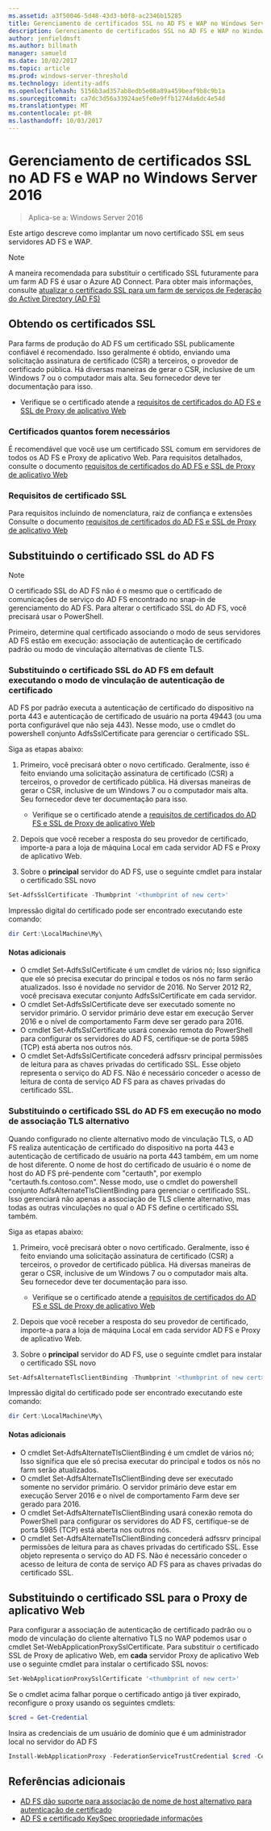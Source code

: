 ```yaml
---
ms.assetid: a3f50046-5d48-43d3-b0f8-ac2346b15285
title: Gerenciamento de certificados SSL no AD FS e WAP no Windows Server 2016
description: Gerenciamento de certificados SSL no AD FS e WAP no Windows Server 2016
author: jenfieldmsft
ms.author: billmath
manager: samueld
ms.date: 10/02/2017
ms.topic: article
ms.prod: windows-server-threshold
ms.technology: identity-adfs
ms.openlocfilehash: 5156b3ad357ab8edb5e08a89a459beaf9b8c9b1a
ms.sourcegitcommit: ca7dc3d56a33924ae5fe0e9ffb1274da6dc4e54d
ms.translationtype: MT
ms.contentlocale: pt-BR
ms.lasthandoff: 10/03/2017
---
```

# <a name="managing-ssl-certificates-in-ad-fs-and-wap-in-windows-server-2016"></a>Gerenciamento de certificados SSL no AD FS e WAP no Windows Server 2016

>Aplica-se a: Windows Server 2016

Este artigo descreve como implantar um novo certificado SSL em seus servidores AD FS e WAP.

>[!NOTE]
>A maneira recomendada para substituir o certificado SSL futuramente para um farm AD FS é usar o Azure AD Connect.  Para obter mais informações, consulte [atualizar o certificado SSL para um farm de serviços de Federação do Active Directory (AD FS)](https://docs.microsoft.com/azure/active-directory/connect/active-directory-aadconnectfed-ssl-update)

## <a name="obtaining-your-ssl-certificates"></a>Obtendo os certificados SSL
Para farms de produção do AD FS um certificado SSL publicamente confiável é recomendado. Isso geralmente é obtido, enviando uma solicitação assinatura de certificado (CSR) a terceiros, o provedor de certificado pública. Há diversas maneiras de gerar o CSR, inclusive de um Windows 7 ou o computador mais alta. Seu fornecedor deve ter documentação para isso.

- Verifique se o certificado atende a [requisitos de certificados do AD FS e SSL de Proxy de aplicativo Web](https://technet.microsoft.com/en-us/windows-server-docs/identity/ad-fs/overview/AD-FS-2016-Requirements#BKMK_1)

### <a name="how-many-certificates-are-needed"></a>Certificados quantos forem necessários
É recomendável que você use um certificado SSL comum em servidores de todos os AD FS e Proxy de aplicativo Web. Para requisitos detalhados, consulte o documento [requisitos de certificados do AD FS e SSL de Proxy de aplicativo Web](https://technet.microsoft.com/en-us/windows-server-docs/identity/ad-fs/overview/AD-FS-2016-Requirements#BKMK_1)

### <a name="ssl-certificate-requirements"></a>Requisitos de certificado SSL
Para requisitos incluindo de nomenclatura, raiz de confiança e extensões Consulte o documento [requisitos de certificados do AD FS e SSL de Proxy de aplicativo Web](https://technet.microsoft.com/en-us/windows-server-docs/identity/ad-fs/overview/AD-FS-2016-Requirements#BKMK_1)

## <a name="replacing-the-ssl-certificate-for-ad-fs"></a>Substituindo o certificado SSL do AD FS
> [!NOTE]
> O certificado SSL do AD FS não é o mesmo que o certificado de comunicações de serviço do AD FS encontrado no snap-in de gerenciamento do AD FS. Para alterar o certificado SSL do AD FS, você precisará usar o PowerShell.

Primeiro, determine qual certificado associando o modo de seus servidores AD FS estão em execução: associação de autenticação de certificado padrão ou modo de vinculação alternativas de cliente TLS.

### <a name="replacing-the-ssl-certificate-for-ad-fs-running-in-default-certificate-authentication-binding-mode"></a>Substituindo o certificado SSL do AD FS em default executando o modo de vinculação de autenticação de certificado
AD FS por padrão executa a autenticação de certificado do dispositivo na porta 443 e autenticação de certificado de usuário na porta 49443 (ou uma porta configurável que não seja 443).
Nesse modo, use o cmdlet do powershell conjunto AdfsSslCertificate para gerenciar o certificado SSL.

Siga as etapas abaixo:

1. Primeiro, você precisará obter o novo certificado. Geralmente, isso é feito enviando uma solicitação assinatura de certificado (CSR) a terceiros, o provedor de certificado pública. Há diversas maneiras de gerar o CSR, inclusive de um Windows 7 ou o computador mais alta. Seu fornecedor deve ter documentação para isso.

    * Verifique se o certificado atende a [requisitos de certificados do AD FS e SSL de Proxy de aplicativo Web](https://technet.microsoft.com/en-us/windows-server-docs/identity/ad-fs/overview/AD-FS-2016-Requirements#BKMK_1)

1. Depois que você receber a resposta do seu provedor de certificado, importe-a para a loja de máquina Local em cada servidor AD FS e Proxy de aplicativo Web.

1. Sobre o **principal** servidor do AD FS, use o seguinte cmdlet para instalar o certificado SSL novo

```powershell
Set-AdfsSslCertificate -Thumbprint '<thumbprint of new cert>'
```

Impressão digital do certificado pode ser encontrado executando este comando:

```powershell
dir Cert:\LocalMachine\My\
```

#### <a name="additional-notes"></a>Notas adicionais

* O cmdlet Set-AdfsSslCertificate é um cmdlet de vários nó; Isso significa que ele só precisa executar do principal e todos os nós no farm serão atualizados. Isso é novidade no servidor de 2016. No Server 2012 R2, você precisava executar conjunto AdfsSslCertificate em cada servidor.
* O cmdlet Set-AdfsSslCertificate deve ser executado somente no servidor primário. O servidor primário deve estar em execução Server 2016 e o nível de comportamento Farm deve ser gerado para 2016.
* O cmdlet Set-AdfsSslCertificate usará conexão remota do PowerShell para configurar os servidores do AD FS, certifique-se de porta 5985 (TCP) está aberta nos outros nós.
* O cmdlet Set-AdfsSslCertificate concederá adfssrv principal permissões de leitura para as chaves privadas do certificado SSL. Esse objeto representa o serviço do AD FS. Não é necessário conceder o acesso de leitura de conta de serviço AD FS para as chaves privadas do certificado SSL.

### <a name="replacing-the-ssl-certificate-for-ad-fs-running-in-alternate-tls-binding-mode"></a>Substituindo o certificado SSL do AD FS em execução no modo de associação TLS alternativo
Quando configurado no cliente alternativo modo de vinculação TLS, o AD FS realiza autenticação de certificado do dispositivo na porta 443 e autenticação de certificado de usuário na porta 443 também, em um nome de host diferente. O nome de host do certificado de usuário é o nome de host do AD FS pré-pendente com "certauth", por exemplo "certauth.fs.contoso.com".
Nesse modo, use o cmdlet do powershell conjunto AdfsAlternateTlsClientBinding para gerenciar o certificado SSL. Isso gerenciará não apenas a associação de TLS cliente alternativo, mas todas as outras vinculações no qual o AD FS define o certificado SSL também.

Siga as etapas abaixo:

1. Primeiro, você precisará obter o novo certificado. Geralmente, isso é feito enviando uma solicitação assinatura de certificado (CSR) a terceiros, o provedor de certificado pública. Há diversas maneiras de gerar o CSR, inclusive de um Windows 7 ou o computador mais alta. Seu fornecedor deve ter documentação para isso.

    * Verifique se o certificado atende a [requisitos de certificados do AD FS e SSL de Proxy de aplicativo Web](https://technet.microsoft.com/en-us/windows-server-docs/identity/ad-fs/overview/AD-FS-2016-Requirements#BKMK_1)

1. Depois que você receber a resposta do seu provedor de certificado, importe-a para a loja de máquina Local em cada servidor AD FS e Proxy de aplicativo Web.

1. Sobre o **principal** servidor do AD FS, use o seguinte cmdlet para instalar o certificado SSL novo

```powershell
Set-AdfsAlternateTlsClientBinding -Thumbprint '<thumbprint of new cert>'
```

Impressão digital do certificado pode ser encontrado executando este comando:

```powershell
dir Cert:\LocalMachine\My\
```

#### <a name="additional-notes"></a>Notas adicionais

* O cmdlet Set-AdfsAlternateTlsClientBinding é um cmdlet de vários nó; Isso significa que ele só precisa executar do principal e todos os nós no farm serão atualizados.
* O cmdlet Set-AdfsAlternateTlsClientBinding deve ser executado somente no servidor primário. O servidor primário deve estar em execução Server 2016 e o nível de comportamento Farm deve ser gerado para 2016.
* O cmdlet Set-AdfsAlternateTlsClientBinding usará conexão remota do PowerShell para configurar os servidores do AD FS, certifique-se de porta 5985 (TCP) está aberta nos outros nós.
* O cmdlet Set-AdfsAlternateTlsClientBinding concederá adfssrv principal permissões de leitura para as chaves privadas do certificado SSL. Esse objeto representa o serviço do AD FS. Não é necessário conceder o acesso de leitura de conta de serviço AD FS para as chaves privadas do certificado SSL.

## <a name="replacing-the-ssl-certificate-for-the-web-application-proxy"></a>Substituindo o certificado SSL para o Proxy de aplicativo Web
Para configurar a associação de autenticação de certificado padrão ou o modo de vinculação do cliente alternativo TLS no WAP podemos usar o cmdlet Set-WebApplicationProxySslCertificate.
Para substituir o certificado SSL de Proxy de aplicativo Web, em **cada** servidor Proxy de aplicativo Web use o seguinte cmdlet para instalar o certificado SSL novos:

```powershell
Set-WebApplicationProxySslCertificate '<thumbprint of new cert>'
```

Se o cmdlet acima falhar porque o certificado antigo já tiver expirado, reconfigure o proxy usando os seguintes cmdlets:

```powershell
$cred = Get-Credential
```

Insira as credenciais de um usuário de domínio que é um administrador local no servidor do AD FS

```powershell
Install-WebApplicationProxy -FederationServiceTrustCredential $cred -CertificateThumbprint '<thumbprint of new cert>' -FederationServiceName 'fs.contoso.com'
```

## <a name="additional-references"></a>Referências adicionais  
* [AD FS dão suporte para associação de nome de host alternativo para autenticação de certificado](../operations/AD-FS-support-for-alternate-hostname-binding-for-certificate-authentication.md)
* [AD FS e certificado KeySpec propriedade informações](../technical-reference/AD-FS-and-KeySpec-Property.md)
